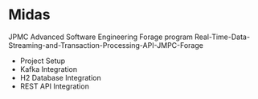 # Midas
JPMC Advanced Software Engineering Forage program
Real-Time-Data-Streaming-and-Transaction-Processing-API-JMPC-Forage

* Project Setup
* Kafka Integration
* H2 Database Integration
* REST API Integration
